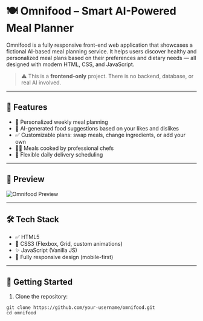 <!DOCTYPE html>
<html lang="en">
<head>
  <meta charset="UTF-8" />
  <meta name="viewport" content="width=device-width, initial-scale=1.0"/>

</head>
<body>

  <h1>🍽️ Omnifood – Smart AI-Powered Meal Planner</h1>

  <p>
    Omnifood is a fully responsive front-end web application that showcases a fictional AI-based meal planning service. 
    It helps users discover healthy and personalized meal plans based on their preferences and dietary needs — all designed 
    with modern HTML, CSS, and JavaScript.
  </p>

  <blockquote>⚠️ This is a <strong>frontend-only</strong> project. There is no backend, database, or real AI involved.</blockquote>

  <hr>

  <h2>🚀 Features</h2>
  <ul>
    <li>🌱 Personalized weekly meal planning</li>
    <li>🧠 AI-generated food suggestions based on your likes and dislikes</li>
    <li>✅ Customizable plans: swap meals, change ingredients, or add your own</li>
    <li>👨‍🍳 Meals cooked by professional chefs</li>
    <li>🚚 Flexible daily delivery scheduling</li>
  </ul>

  <hr>

  <h2>📸 Preview</h2>
  <p>
    <img src="screenshot.png" alt="Omnifood Preview" />
  </p>

  <hr>

  <h2>🛠️ Tech Stack</h2>
  <ul>
    <li>✅ HTML5</li>
    <li>🎨 CSS3 (Flexbox, Grid, custom animations)</li>
    <li>✨ JavaScript (Vanilla JS)</li>
    <li>📱 Fully responsive design (mobile-first)</li>
  </ul>

  <hr>

  <h2>📁 Getting Started</h2>
  <ol>
    <li>Clone the repository:</li>
  </ol>
  <pre><code>git clone https://github.com/your-username/omnifood.git
cd omnifood</code></pre>

</body>
</html>
